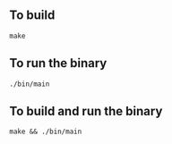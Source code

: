 <br>

## To build

```
make
```

## To run the binary

```
./bin/main
```

## To build and run the binary

```
make && ./bin/main
```

<br>
